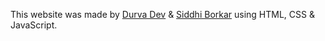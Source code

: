 This website was made by [Durva Dev](https://github.com/durvadev) & [Siddhi Borkar](https://github.com/siddhiborkar12) using HTML, CSS & JavaScript.

